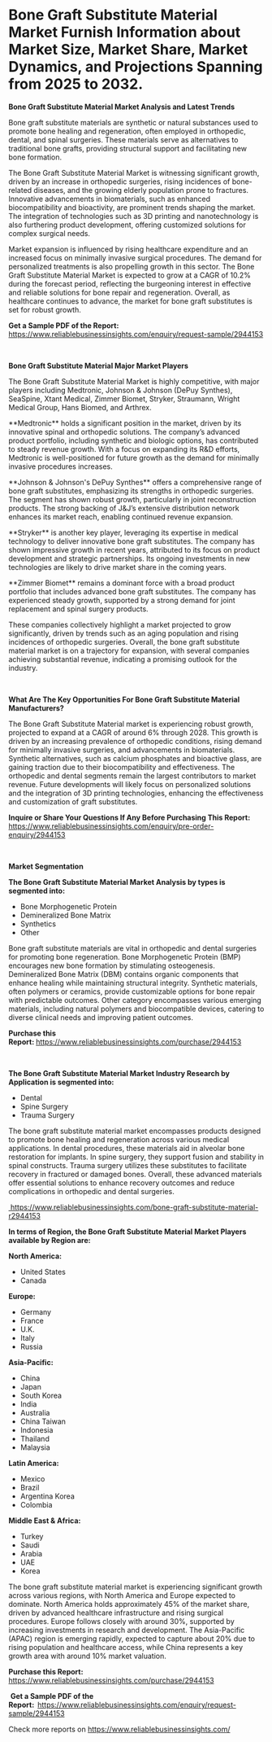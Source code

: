 <p><h1>Bone Graft Substitute Material Market Furnish Information about Market Size, Market Share, Market Dynamics, and Projections Spanning from 2025 to 2032.</h1></p><p><strong>Bone Graft Substitute Material Market Analysis and Latest Trends</strong></p>
<p><p>Bone graft substitute materials are synthetic or natural substances used to promote bone healing and regeneration, often employed in orthopedic, dental, and spinal surgeries. These materials serve as alternatives to traditional bone grafts, providing structural support and facilitating new bone formation.</p><p>The Bone Graft Substitute Material Market is witnessing significant growth, driven by an increase in orthopedic surgeries, rising incidences of bone-related diseases, and the growing elderly population prone to fractures. Innovative advancements in biomaterials, such as enhanced biocompatibility and bioactivity, are prominent trends shaping the market. The integration of technologies such as 3D printing and nanotechnology is also furthering product development, offering customized solutions for complex surgical needs.</p><p>Market expansion is influenced by rising healthcare expenditure and an increased focus on minimally invasive surgical procedures. The demand for personalized treatments is also propelling growth in this sector. The Bone Graft Substitute Material Market is expected to grow at a CAGR of 10.2% during the forecast period, reflecting the burgeoning interest in effective and reliable solutions for bone repair and regeneration. Overall, as healthcare continues to advance, the market for bone graft substitutes is set for robust growth.</p></p>
<p><strong>Get a Sample PDF of the Report:&nbsp;</strong> <a href="https://www.reliablebusinessinsights.com/enquiry/request-sample/2944153?utm_campaign=3079&utm_medium=2&utm_source=Github&utm_content=ia&utm_term=15032025&utm_id=bone-graft-substitute-material">https://www.reliablebusinessinsights.com/enquiry/request-sample/2944153</a></p>
<p>&nbsp;</p>
<p><strong>Bone Graft Substitute Material Major Market Players</strong></p>
<p><p>The Bone Graft Substitute Material Market is highly competitive, with major players including Medtronic, Johnson & Johnson (DePuy Synthes), SeaSpine, Xtant Medical, Zimmer Biomet, Stryker, Straumann, Wright Medical Group, Hans Biomed, and Arthrex.</p><p>**Medtronic** holds a significant position in the market, driven by its innovative spinal and orthopedic solutions. The company’s advanced product portfolio, including synthetic and biologic options, has contributed to steady revenue growth. With a focus on expanding its R&D efforts, Medtronic is well-positioned for future growth as the demand for minimally invasive procedures increases.</p><p>**Johnson & Johnson's DePuy Synthes** offers a comprehensive range of bone graft substitutes, emphasizing its strengths in orthopedic surgeries. The segment has shown robust growth, particularly in joint reconstruction products. The strong backing of J&J’s extensive distribution network enhances its market reach, enabling continued revenue expansion.</p><p>**Stryker** is another key player, leveraging its expertise in medical technology to deliver innovative bone graft substitutes. The company has shown impressive growth in recent years, attributed to its focus on product development and strategic partnerships. Its ongoing investments in new technologies are likely to drive market share in the coming years.</p><p>**Zimmer Biomet** remains a dominant force with a broad product portfolio that includes advanced bone graft substitutes. The company has experienced steady growth, supported by a strong demand for joint replacement and spinal surgery products.</p><p>These companies collectively highlight a market projected to grow significantly, driven by trends such as an aging population and rising incidences of orthopedic surgeries. Overall, the bone graft substitute material market is on a trajectory for expansion, with several companies achieving substantial revenue, indicating a promising outlook for the industry.</p></p>
<p>&nbsp;</p>
<p><strong>What Are The Key Opportunities For Bone Graft Substitute Material Manufacturers?</strong></p>
<p><p>The Bone Graft Substitute Material market is experiencing robust growth, projected to expand at a CAGR of around 6% through 2028. This growth is driven by an increasing prevalence of orthopedic conditions, rising demand for minimally invasive surgeries, and advancements in biomaterials. Synthetic alternatives, such as calcium phosphates and bioactive glass, are gaining traction due to their biocompatibility and effectiveness. The orthopedic and dental segments remain the largest contributors to market revenue. Future developments will likely focus on personalized solutions and the integration of 3D printing technologies, enhancing the effectiveness and customization of graft substitutes.</p></p>
<p><strong>Inquire or Share Your Questions If Any Before Purchasing This Report:</strong> <a href="https://www.reliablebusinessinsights.com/enquiry/pre-order-enquiry/2944153?utm_campaign=3079&utm_medium=2&utm_source=Github&utm_content=ia&utm_term=15032025&utm_id=bone-graft-substitute-material">https://www.reliablebusinessinsights.com/enquiry/pre-order-enquiry/2944153</a></p>
<p>&nbsp;</p>
<p><strong>Market Segmentation</strong></p>
<p><strong>The Bone Graft Substitute Material Market Analysis by types is segmented into:</strong></p>
<p><ul><li>Bone Morphogenetic Protein</li><li>Demineralized Bone Matrix</li><li>Synthetics</li><li>Other</li></ul></p>
<p><p>Bone graft substitute materials are vital in orthopedic and dental surgeries for promoting bone regeneration. Bone Morphogenetic Protein (BMP) encourages new bone formation by stimulating osteogenesis. Demineralized Bone Matrix (DBM) contains organic components that enhance healing while maintaining structural integrity. Synthetic materials, often polymers or ceramics, provide customizable options for bone repair with predictable outcomes. Other category encompasses various emerging materials, including natural polymers and biocompatible devices, catering to diverse clinical needs and improving patient outcomes.</p></p>
<p><strong>Purchase this Report:&nbsp;</strong><a href="https://www.reliablebusinessinsights.com/purchase/2944153?utm_campaign=3079&utm_medium=2&utm_source=Github&utm_content=ia&utm_term=15032025&utm_id=bone-graft-substitute-material">https://www.reliablebusinessinsights.com/purchase/2944153</a></p>
<p>&nbsp;</p>
<p><strong>The Bone Graft Substitute Material Market Industry Research by Application is segmented into:</strong></p>
<p><ul><li>Dental</li><li>Spine Surgery</li><li>Trauma Surgery</li></ul></p>
<p><p>The bone graft substitute material market encompasses products designed to promote bone healing and regeneration across various medical applications. In dental procedures, these materials aid in alveolar bone restoration for implants. In spine surgery, they support fusion and stability in spinal constructs. Trauma surgery utilizes these substitutes to facilitate recovery in fractured or damaged bones. Overall, these advanced materials offer essential solutions to enhance recovery outcomes and reduce complications in orthopedic and dental surgeries.</p></p>
<p><a href="https://www.reliablebusinessinsights.com/bone-graft-substitute-material-r2944153?utm_campaign=3079&utm_medium=2&utm_source=Github&utm_content=ia&utm_term=15032025&utm_id=bone-graft-substitute-material">&nbsp;https://www.reliablebusinessinsights.com/bone-graft-substitute-material-r2944153</a></p>
<p><strong>In terms of Region, the Bone Graft Substitute Material Market Players available by Region are:</strong></p>
<p>
    <p> <strong> North America: </strong>
        <ul>
            <li>United States</li>
            <li>Canada</li>
        </ul>
        </p> 
    <p> <strong> Europe: </strong>
        <ul>
            <li>Germany</li>
            <li>France</li>
            <li>U.K.</li>
            <li>Italy</li>
            <li>Russia</li>
        </ul>
        </p> 
    <p> <strong> Asia-Pacific: </strong>
        <ul>
            <li>China</li>
            <li>Japan</li>
            <li>South Korea</li>
            <li>India</li>
            <li>Australia</li>
            <li>China Taiwan</li>
            <li>Indonesia</li>
            <li>Thailand</li>
            <li>Malaysia</li>
        </ul>
        </p> 
    <p> <strong> Latin America: </strong>
        <ul>
            <li>Mexico</li>
            <li>Brazil</li>
            <li>Argentina Korea</li>
            <li>Colombia</li>
        </ul>
        </p> 
    <p> <strong> Middle East & Africa: </strong>
        <ul>
            <li>Turkey</li>
            <li>Saudi</li>
            <li>Arabia</li>
            <li>UAE</li>
            <li>Korea</li>
        </ul>
    </p>
    </p>
<p><p>The bone graft substitute material market is experiencing significant growth across various regions, with North America and Europe expected to dominate. North America holds approximately 45% of the market share, driven by advanced healthcare infrastructure and rising surgical procedures. Europe follows closely with around 30%, supported by increasing investments in research and development. The Asia-Pacific (APAC) region is emerging rapidly, expected to capture about 20% due to rising population and healthcare access, while China represents a key growth area with around 10% market valuation.</p></p>
<p><strong>Purchase this Report: </strong><a href="https://www.reliablebusinessinsights.com/purchase/2944153?utm_campaign=3079&utm_medium=2&utm_source=Github&utm_content=ia&utm_term=15032025&utm_id=bone-graft-substitute-material">https://www.reliablebusinessinsights.com/purchase/2944153</a></p>
<p>&nbsp;<strong>Get a Sample PDF of the Report:&nbsp;&nbsp;</strong><a href="https://www.reliablebusinessinsights.com/enquiry/request-sample/2944153?utm_campaign=3079&utm_medium=2&utm_source=Github&utm_content=ia&utm_term=15032025&utm_id=bone-graft-substitute-material">https://www.reliablebusinessinsights.com/enquiry/request-sample/2944153</a></p>
<p><strong></strong></p>
<p>Check more reports on <a href="https://www.reliablebusinessinsights.com/?utm_campaign=3079&utm_medium=2&utm_source=Github&utm_content=ia&utm_term=15032025&utm_id=bone-graft-substitute-material">https://www.reliablebusinessinsights.com/</a></p>